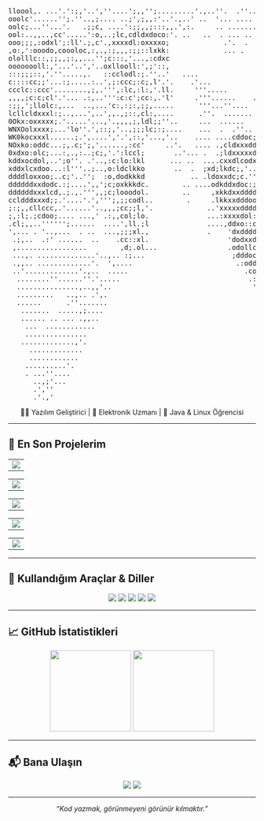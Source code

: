 <pre>lloool,. ...'.':;,'..',''....';,,'';.........'.,..''.  .''..                  ldooooollllllcccc'    
ooolc'......'';.''..,;.... ..;',;,,:'..'.,..' ..  '... .... .                 ...cooolllllllccc,    
oolc;...''...'.   .;;c, ....':;;,,;:::,,.',:.     .. ........                 ,llooooollllllllc:    
ool:..,,..,cc'.....':o,..;lc,cdldxdoco:'. ..   ..  . ... .. '                 'dddooooollllllllc    
ooo;;;,:odxl';:ll'.;,c'.,xxxxdl:oxxxxo;             .'.  .                    .dddooooolllllllll.   
,o:,':ooodo,coooloc,:,.,:;,,,:;;::lxkk:             ... .                      odddooooollllllll'   
ololllc::,;;,,;:,,...'';c:::,'...,:cdxc                                        lxddoooooolllllll,   
oooooooll:,'...'..','..oxllooll:',;'::,                                        :xdddoooooollllll;   
:::;;;::,'.''.....,.   ::cclodl:;.''..'   ....                                 ;xddddooooollllllc   
c::::cc;;'...:;.....:..',;:ccc;:c;,l'.'.    .'...                              ,xddddoooooollllll.  
ccclc::ccc'........,;,.''',:lc,:l:,'.ll.     '''.....                          'xxdddoooooollllll.  
,,,,;c:c;cl'.'... .:,..''':c:c';cc:,.'l'     .'''......    ..                  .dxddddoooooolllll'  
:;;,';llolc:,...  ..,...'c:,:;:,;;,.....      '''...''....                     .dxddddddooooollll;  
lcllcldxxxl:;..,...',..',,.,;::,cl:,....      .''.  .......  ...                ;c:;;:odooooollll:  
0Okx:oxxxxx;.'.....'...,'.,,,,;,ldl;;''..     ...  ......                             lddooooollll  
WNXOolxxxx;...'lo''.',::;,'..,;;;lc;:;....    ...  .  .''..          .....            :ddoooooolll. 
WK0kocxxxl......;.',....','.',::,'...,'..    .... ....cddoc;,,'',:cccccll,            ,ddooooollll' 
NOxko:oddc...;,.c;';,'......,:cc'     ..'.   .... .,cldxxxddodddddddddoddc...         'dddooooolll, 
0xdxo:olc;...:,.,:..;c;,'.':lccl;       ..'... .  .;ldxxxxxdxxxxxxxxxddddo;''.        .ddooooollll; 
kddxocdol,..';o''. .'..,:c:lo:lkl      ... ..  ....cxxdlcodxxxxxxxxxdolldol,.         .dddooooolllc 
xddxlcxdoo...:l'''..;..,o:ldclkko       ..  .  ;xd;lkdc;,'..,cddc:......':lc' .'.      oddooooollll.
ddddloxxoo;..c;'..'';  :o,dodkkkd           .. .ldoxxdc;c.''.:xd:..'..'.,:cc,'c:.      lddooooollll.
ddddddxxdodc.:;....',,';c;oxkkkdc.        .. ....odkddxdoc:;:lkx:;,:::::coll;;c.       :ddooooollll'
ddddddxxxlcd,.;.,.''',,;c;looodol.        ..     ,xkkdxxddddodkxc:llloododol:c,        ;dddooooolll,
ccldddxxxd;;.'....'.',''';,;;codl..        .     .lkkxxdddooxkkko:cooddodoll:l         'dddooooooll:
;:;,,cllccc,.'......'..,,,;cc;;l,'.             ..'xxxxxddddlooc;codddddll:;'.         .ddddooooooll
;,:l;.;cdoo;.... ...,' .:,,col;lo.              ...:xxxxdol:',,..'codoooc:;.           .xxxxdddddddo
.cl;,,..'''''';......  ....',ll.;l              ....,ddxo::cllc:;;'',cl:;,.             ',,,,,,,,,,;
',... . '..,...  . ..  ...,;;;xl.,              .    'dxddddolcccclc:c:,'.                          
 .;,..  .:' ......  ..    .cc::xl.                   'dodxxdl:,,:clc:,',:,              ..          
 ,.................        ,d;.ol...                 .odollcc:;:;;,..,:c:.              ';,,,,''....
 ...,. ..............'..,.. :;...                     ;dddoc;,''.',:ccc:.               .',;:ccclllo
 .,,.. .............'.  ',....                         .:oddolccccccc:'                   ..';:c:;::
 ..'.............'.,..  .....                            .codoolc;'..                         .;c.;:
  ........''......''.'.....                               .:ll:.                                ..:c
  ...............,..,,'..                                  ':.                                    'c
  .........   ..,.. .',.                                                                           .
  ......      .''.......                                                                            
   .......  .....,;....                                                                             
   ...... .. ... .,,..                                                                              
    ...  ............                                                                               
    ...............                                                                                 
   .............,'.                                                                                 
     .............                                                                                  
     ............                                                                                   
    ..........'.                                                                                    
    . ...''....                                                                                     
      ..,;'...                                                                                      
      .',''                                                                                         
      .'.,'                                                                                         
</pre>                                                                               

<p align="center">
  👨‍💻 Yazılım Geliştirici | 🔌 Elektronik Uzmanı | 🌱 Java & Linux Öğrencisi
</p>

---

## 🚀 En Son Projelerim

<!--START_SECTION:repos-->

<table>
  <tr>
    <td><a href="https://github.com/erogluyusuf/erogluyusuf"><img src="https://github-readme-stats.vercel.app/api/pin/?username=erogluyusuf&repo=erogluyusuf&theme=radical" /></a></td>
  </tr>
</table>


<table>
  <tr>
    <td><a href="https://github.com/erogluyusuf/erogluyusuf-repo"><img src="https://github-readme-stats.vercel.app/api/pin/?username=erogluyusuf&repo=erogluyusuf-repo&theme=radical" /></a></td>
  </tr>
</table>


<table>
  <tr>
    <td><a href="https://github.com/erogluyusuf/awesome-sindresorhus"><img src="https://github-readme-stats.vercel.app/api/pin/?username=erogluyusuf&repo=awesome-sindresorhus&theme=radical" /></a></td>
  </tr>
</table>


<table>
  <tr>
    <td><a href="https://github.com/erogluyusuf/webpageMailScripper"><img src="https://github-readme-stats.vercel.app/api/pin/?username=erogluyusuf&repo=webpageMailScripper&theme=radical" /></a></td>
  </tr>
</table>


<table>
  <tr>
    <td><a href="https://github.com/erogluyusuf/elementfinder"><img src="https://github-readme-stats.vercel.app/api/pin/?username=erogluyusuf&repo=elementfinder&theme=radical" /></a></td>
  </tr>
</table>

<!--END_SECTION:repos-->

---

## 🧰 Kullandığım Araçlar & Diller

<p align="center">
  <img src="https://img.shields.io/badge/Java-ED8B00?style=for-the-badge&logo=java&logoColor=white"/>
  <img src="https://img.shields.io/badge/Node.js-339933?style=for-the-badge&logo=node.js&logoColor=white"/>
  <img src="https://img.shields.io/badge/Linux-FCC624?style=for-the-badge&logo=linux&logoColor=black"/>
  <img src="https://img.shields.io/badge/Bash-121011?style=for-the-badge&logo=gnubash&logoColor=white"/>
  <img src="https://img.shields.io/badge/JavaScript-F7DF1E?style=for-the-badge&logo=javascript&logoColor=black"/>
</p>

---

## 📈 GitHub İstatistikleri

<p align="center">
  <img src="https://github-readme-stats.vercel.app/api?username=erogluyusuf&show_icons=true&theme=tokyonight&hide_border=true" height="165">
  <img src="https://github-readme-stats.vercel.app/api/top-langs/?username=erogluyusuf&layout=compact&theme=tokyonight&hide_border=true" height="165">
</p>

---

## 📬 Bana Ulaşın

<p align="center">
  <a href="mailto:yusuferoglu1957@gmail.com"><img src="https://img.shields.io/badge/Email-D14836?style=for-the-badge&logo=gmail&logoColor=white"/></a>
  <a href="https://linkedin.com/in/erogluyusuf"><img src="https://img.shields.io/badge/LinkedIn-0077B5?style=for-the-badge&logo=linkedin&logoColor=white"/></a>
</p>

---

<p align="center">
  <em>“Kod yazmak, görünmeyeni görünür kılmaktır.”</em>
</p>
